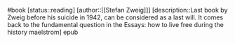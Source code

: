 #book 
[status::reading]
[author::[[Stefan Zweig]]]
[description::Last book by Zweig before his suicide in 1942, can be considered as a last will. It comes back to the fundamental question in the Essays: how to live free during the history maelstrom]
epub